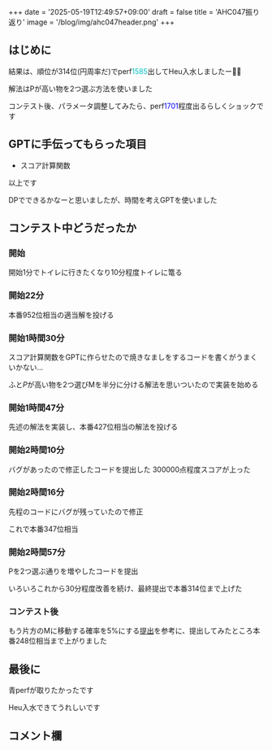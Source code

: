 +++
date = '2025-05-19T12:49:57+09:00'
draft = false
title = 'AHC047振り返り'
image = '/blog/img/ahc047header.png'
+++

## はじめに

結果は、順位が314位(円周率だ)でperf<font color="#00C0C0">1585</font>出してHeu入水しましたー🎉🎉

解法はPが高い物を2つ選ぶ方法を使いました

コンテスト後、パラメータ調整してみたら、perf<font color="blue">1701</font>程度出るらしくショックです

## GPTに手伝ってもらった項目

* スコア計算関数

以上です

DPでできるかなーと思いましたが、時間を考えGPTを使いました

## コンテスト中どうだったか

### 開始

開始1分でトイレに行きたくなり10分程度トイレに篭る

### 開始22分

本番952位相当の適当解を投げる

### 開始1時間30分

スコア計算関数をGPTに作らせたので焼きなましをするコードを書くがうまくいかない...

ふと$P$が高い物を2つ選びMを半分に分ける解法を思いついたので実装を始める

### 開始1時間47分

先述の解法を実装し、本番427位相当の解法を投げる

### 開始2時間10分

バグがあったので修正したコードを提出した
300000点程度スコアが上った

### 開始2時間16分

先程のコードにバグが残っていたので修正

これで本番347位相当

### 開始2時間57分

Pを2つ選ぶ通りを増やしたコードを提出

いろいろこれから30分程度改善を続け、最終提出で本番314位まで上げた

### コンテスト後

もう片方のMに移動する確率を5%にする[提出](https://atcoder.jp/contests/ahc047/submissions/65953963)を参考に、提出してみたところ本番248位相当まで上がりました

## 最後に

青perfが取りたかったです

Heu入水できてうれしいです

## コメント欄

<script src="https://utteranc.es/client.js"
        repo="hidehic0/blog"
        issue-term="pathname"
        label="Comment"
        theme="github-light"
        crossorigin="anonymous"
        async>
</script>
